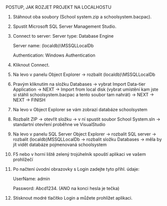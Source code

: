 POSTUP, JAK ROZJET PROJEKT NA LOCALHOSTU

1. Stáhnout oba soubory (School system.zip a schoolsystem.bacpac).

3. Spustit Microsoft SQL Server Management Studio.

5. Connect to server:
   Server type: Database Engine

   Server name: (localdb)\MSSQLLocalDb

   Authentication: Windows Authentication

   
7. Kliknout Connect.

8. Na levo v panelu Object Explorer -> rozbalit (localdb)\MSSQLLocalDb
   
10. Pravým kliknutím na složku Databases -> vybrat Import Data-tier Application
   -> NEXT -> Import from local disk (vybrat umístění kam jste si stáhli schoolsystem.bacpac  a tento soubor tam nahrát) -> NEXT -> NEXT -> FINISH
    
12. Na levo v Object Explorer se vám zobrazí databáze schoolsystem
    
14. Rozbalit ZIP -> otevřít složku -> v ní spustit soubor School System.sln -> standartní otevření proběhne ve
   VisualStudio

16. Na levo v panelu SQL Server Object Explorer -> rozbalit SQL server -> rozbalit (localdb)MSSQLLocalDb
   -> rozbalit složku Databases -> měla by jít vidět databáze pojmenovaná schoolsystem
    
18. F5 nebo v horní liště zelený trojúhelník spouští aplikaci ve vašem prohlížečí
    
20. Po načtení úvodní obrazovky s Login zadejte tyto přihl. údaje:

    UserName: admin
    
    Password: Abcd1234. (ANO na konci hesla je tečka)
    
22. Stisknout modré tlačítko Login a můžete prohlížet aplikaci.



